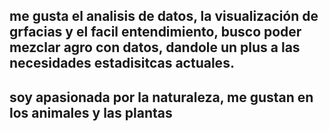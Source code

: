  ## me gusta el analisis de datos, la visualización de grfacias y el facil entendimiento, busco poder mezclar agro con datos, dandole un plus a las necesidades estadisitcas actuales.

 ## soy apasionada por la naturaleza, me gustan en los animales y las plantas
